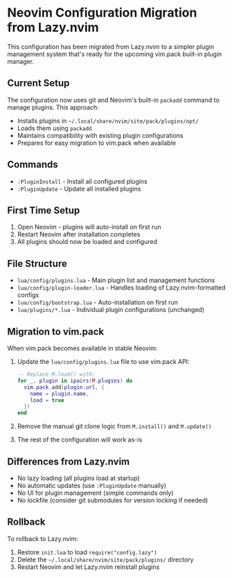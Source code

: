 # Neovim Configuration Migration from Lazy.nvim

This configuration has been migrated from Lazy.nvim to a simpler plugin management system that's ready for the upcoming vim.pack built-in plugin manager.

## Current Setup

The configuration now uses git and Neovim's built-in `packadd` command to manage plugins. This approach:
- Installs plugins in `~/.local/share/nvim/site/pack/plugins/opt/`
- Loads them using `packadd` 
- Maintains compatibility with existing plugin configurations
- Prepares for easy migration to vim.pack when available

## Commands

- `:PluginInstall` - Install all configured plugins
- `:PluginUpdate` - Update all installed plugins

## First Time Setup

1. Open Neovim - plugins will auto-install on first run
2. Restart Neovim after installation completes
3. All plugins should now be loaded and configured

## File Structure

- `lua/config/plugins.lua` - Main plugin list and management functions
- `lua/config/plugin-loader.lua` - Handles loading of Lazy.nvim-formatted configs
- `lua/config/bootstrap.lua` - Auto-installation on first run
- `lua/plugins/*.lua` - Individual plugin configurations (unchanged)

## Migration to vim.pack

When vim.pack becomes available in stable Neovim:

1. Update the `lua/config/plugins.lua` file to use vim.pack API:
   ```lua
   -- Replace M.load() with:
   for _, plugin in ipairs(M.plugins) do
     vim.pack.add(plugin.url, {
       name = plugin.name,
       load = true
     })
   end
   ```

2. Remove the manual git clone logic from `M.install()` and `M.update()`

3. The rest of the configuration will work as-is

## Differences from Lazy.nvim

- No lazy loading (all plugins load at startup)
- No automatic updates (use `:PluginUpdate` manually)
- No UI for plugin management (simple commands only)
- No lockfile (consider git submodules for version locking if needed)

## Rollback

To rollback to Lazy.nvim:
1. Restore `init.lua` to load `require("config.lazy")`
2. Delete the `~/.local/share/nvim/site/pack/plugins/` directory
3. Restart Neovim and let Lazy.nvim reinstall plugins